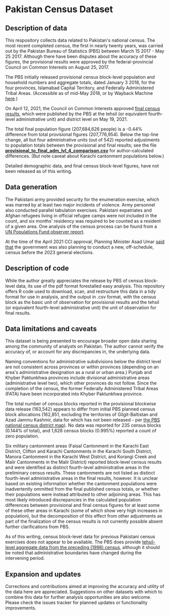 # Pakistan Census Dataset

## Description of data 
This respository collects data related to Pakistan's national census. The most recent completed census, the first in nearly twenty years, was carried out by the Pakistan Bureau of Statistics (PBS) between March 15 2017 - May 25 2017. Although there have been disputes about the accuracy of these figures, the provisional results were approved by the federal-provincial Council on Common Interests on August 25, 2017. 

The PBS initially released provisional census block-level population and household numbers and aggregate totals, dated January 3 2018, for the four provinces, Islamabad Capital Territory, and Federally Administered Tribal Areas. (Accessible as of mid-May 2018, or by Wayback Machine [here](https://web.archive.org/web/20180515014953/http://www.pbscensus.gov.pk/).) 

On April 12, 2021, the Council on Common Interests approved [final census results](https://www.pbs.gov.pk/content/final-results-census-2017), which were published by the PBS at the tehsil (or equivalent fourth-level administrative unit) and district level on May 19, 2021. 

The total final population figure (207,684,626 people) is a -0.44% difference from total provisional figures (207,776,954). Below the top-line change, all but four administrative units (out of 542) reported adjustments to population totals between the provisional and final results; see the file **[provisional_to_final_adm_lvl_4_comparison.csv](https://github.com/colincookman/pakistan_census/blob/master/provisional_to_final_adm_lvl_4_comparison.csv)** for author-calculated differences. (But note caveat about Karachi cantonment populations below.)

Detailed demographic data, and final census block-level figures, have not been released as of this writing.

## Data generation
The Pakistani army provided security for the enumeration exercise, which was marred by at least two major incidents of violence. Army personnel also conducted parallel tabulation exercises. Pakistani expatriates and Afghan refugees living in official refugee camps were not included in the count, and six months’ residency was required to be counted as a resident of a given area. One analysis of the census process can be found from a [UN Populations Fund observer report](http://www.statistics.gov.pk/assets/publications/Pakistan%20Paopulation%20and%20Housing%20Census-2017%20National%20Report.pdf).

At the time of the April 2021 CCI approval, Planning Minister Asad Umar [said that](https://tribune.com.pk/story/2294393/cci-approves-2017-census-results-decides-to-hold-fresh-nosecount-by-year-end) the government was also planning to conduct a new, off-schedule, census before the 2023 general elections.

## Description of code
While the author greatly appreciates the release by PBS of census block-level data, its use of the pdf format forestalled easy analysis. This repository offers R code used to download, scan, and restructure this data in a tidy format for use in analysis, and the output in .csv format, with the census block as the basic unit of observation for provisional results and the tehsil (or equivalent fourth-level administrative unit) the unit of observation for final results.

## Data limitations and caveats
This dataset is being presented to encourage broader open data sharing among the community of analysts on Pakistan. The author cannot verify the accuracy of, or account for any discrepancies in, the underlying data.

Naming conventions for administrative subdivisions below the district level are not consistent across provinces or within provinces (depending on an area's administrative designation as a rural or urban area.) Punjab and Khyber Paktunkhwa provinces include divisional administrative areas (administrative level two), which other provinces do not follow. Since the completion of the census, the former Federally Administered Tribal Areas (FATA) have been incorporated into Khyber Paktunkhwa province.

The total number of census blocks reported in the provisional blockwise data release (163,542) appears to differ from initial PBS planned census block allocations (162,851, excluding the territories of Gilgit-Baltistan and Azad Jammu Kashmir, data for which has not been released - per [the PBS national census district map](http://www.pbscensus.gov.pk/sites/default/files/gis_maps/cd_pakistan.jpg)). No data was reported for 235 census blocks (0.144% of total), and 1,628 census blocks (0.995%) reported a count of zero population.

Six military cantonment areas (Faisal Cantonment in the Karachi East District, Clifton and Karachi Cantonments in the Karachi South District, Manora Cantonment in the Karachi West District, and Korangi Creek and Malir Cantonments in the Malir District) reported block-level census results and were identified as distinct fourth-level administrative areas in the preliminary census results. These cantonments are not listed as distinct fourth-level administrative areas in the final results, however. It is unclear based on existing information whether the cantonment populations were inadvertently ommitted from the final published census totals, or whether their populations were instead attributed to other adjoining areas. This has most likely introduced discrepancies in the calculated population differences between provisional and final census figures for at least some of these other areas in Karachi (some of which show very high increases in population), but the decomposition of this effect from other adjustments as part of the finalization of the census results is not currently possible absent further clarifications from PBS.

As of this writing, census block-level data for previous Pakistani census exercises does not appear to be available. The PBS does provide [tehsil-level aggregate data from the preceding (1998) census](http://www.pbscensus.gov.pk/content/area-population-aadministrative-units), although it should be noted that administrative boundaries have changed during the intervening period.

## Expansion and updates
Corrections and contributions aimed at improving the accuracy and utility of the data here are appreciated. Suggestions on other datasets with which to combine this data for further analysis opportunities are also welcome. Please check the issues tracker for planned updates or functionality improvements.
